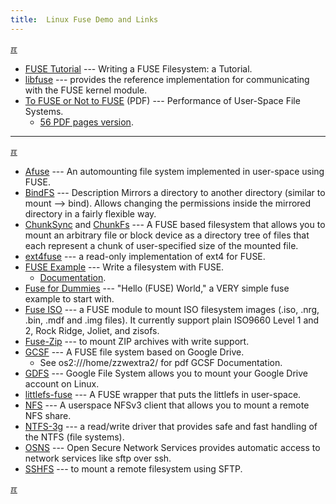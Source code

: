 ```yaml
---
title:  Linux Fuse Demo and Links
---
```


[&#x213C;](#idxXXX)<br id="idx000">

* [FUSE Tutorial](https://www.cs.nmsu.edu/~pfeiffer/fuse-tutorial/) ---
  Writing a FUSE Filesystem: a Tutorial.
* [libfuse](https://github.com/libfuse/libfuse/) ---
  provides the reference implementation for communicating with the FUSE kernel module.
* [To FUSE or Not to FUSE](https://www.usenix.org/conference/fast17/technical-sessions/presentation/vangoor/) (PDF) ---
  Performance of User-Space File Systems.
  * [56 PDF pages version](https://www.fsl.cs.stonybrook.edu/docs/fuse/bharath-msthesis.pdf).

<hr>

[&#x213C;](#)<br id="idx001">

* [Afuse](https://github.com/pcarrier/afuse) ---
  An automounting file system implemented in user-space using FUSE.
* [BindFS](https://bindfs.org/) ---
  Description Mirrors a directory to another directory (similar to mount --&gt; bind).
  Allows changing the permissions inside the mirrored directory in a fairly flexible way.
* [ChunkSync](http://chunksync.florz.de/) and [ChunkFs](http://chunkfs.florz.de/) ---
  A FUSE based filesystem that allows you to mount an arbitrary file or block device 
  as a directory tree of files that each represent a chunk of user-specified size of the mounted file. 
* [ext4fuse](https://github.com/gerard/ext4fuse/) ---
  a read-only implementation of ext4 for FUSE.
* [FUSE Example](https://github.com/fntlnz/fuse-example/) ---
  Write a filesystem with FUSE.
  * [Documentation](https://engineering.facile.it/blog/eng/write-filesystem-fuse/).
* [Fuse for Dummies](https://github.com/JulesWang/helloworld-fuse) ---
  "Hello (FUSE) World," a VERY simple fuse example to start with.
* [Fuse ISO](https://sourceforge.net/projects/fuseiso/) ---
  a FUSE module to mount ISO filesystem images (.iso, .nrg, .bin, .mdf and .img files).
  It currently support plain ISO9660 Level 1 and 2, Rock Ridge, Joliet, and zisofs.
* [Fuse-Zip](https://bitbucket.org/agalanin/fuse-zip/) ---
  to mount ZIP archives with write support.
* [GCSF](https://github.com/harababurel/gcsf/) ---
  A FUSE file system based on Google Drive.
  * See os2:///home/zzwextra2/ for pdf GCSF Documentation.
* [GDFS](https://github.com/robin-thomas/GDFS) ---
  Google File System allows you to mount your Google Drive account on Linux.
* [littlefs-fuse](https://github.com/littlefs-project/littlefs-fuse/) ---
  A FUSE wrapper that puts the littlefs in user-space.
* [NFS](https://github.com/sahlberg/fuse-nfs) ---
  A userspace NFSv3 client that allows you to mount a remote NFS share.
* [NTFS-3g](https://github.com/tuxera/ntfs-3g/) ---
  a read/write driver that provides safe and fast handling of the NTFS (file systems).
* [OSNS](https://github.com/stefbon/OSNS/) ---
  Open Secure Network Services provides automatic access to network services like sftp over ssh. 
* [SSHFS](https://github.com/libfuse/sshfs) ---
  to mount a remote filesystem using SFTP. 

[&#x213C;](#)<br id="idxXXX"><br>

